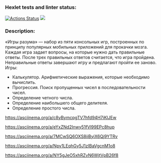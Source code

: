 ### Hexlet tests and linter status:
[![Actions Status](https://github.com/MussonTMN/frontend-project-44/workflows/hexlet-check/badge.svg)](https://github.com/MussonTMN/frontend-project-44/actions)
<a href="https://codeclimate.com/github/MussonTMN/frontend-project-44/maintainability"><img src="https://api.codeclimate.com/v1/badges/8d585c57f3f5c795aa80/maintainability" /></a>

### Description:
«Игры разума» — набор из пяти консольных игр, построенных по принципу популярных мобильных приложений для прокачки мозга. Каждая игра задает вопросы, на которые нужно дать правильные ответы. После трех правильных ответов считается, что игра пройдена. Неправильные ответы завершают игру и предлагают пройти ее заново. Игры:
<ul>
<li>Калькулятор. Арифметические выражения, которые необходимо вычислить.</li>
<li>Прогрессия. Поиск пропущенных чисел в последовательности чисел.</li>
<li>Определение четного числа.</li>
<li>Определение наибольшего общего делителя.</li>
<li>Определение простого числа.</li>
</ul>


https://asciinema.org/a/c8yBymcpgTV7hfd94H7iKlJEw

https://asciinema.org/a/eYxZNd2Inwy51fVl99EPc8hup

https://asciinema.org/a/7MCwSQ6OXS8iiByiX6Qj9YTRv

https://asciinema.org/a/Npv1LEqhGy5J1zIBaVgcnM1o8

https://asciinema.org/a/NY5gJeO5xhRZvN6WjtVpB26f8